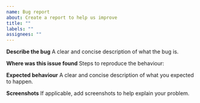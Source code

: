 ```yaml
---
name: Bug report
about: Create a report to help us improve
title: ""
labels: ""
assignees: ""
---
```


**Describe the bug**
A clear and concise description of what the bug is.

**Where was this issue found**
Steps to reproduce the behaviour:

**Expected behaviour**
A clear and concise description of what you expected to happen.

**Screenshots**
If applicable, add screenshots to help explain your problem.
